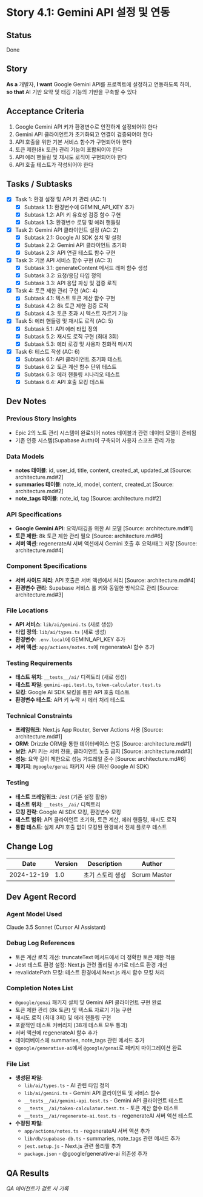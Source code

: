 # Story 4.1: Gemini API 설정 및 연동

## Status
Done

## Story
**As a** 개발자,
**I want** Google Gemini API를 프로젝트에 설정하고 연동하도록 하여,
**so that** AI 기반 요약 및 태깅 기능의 기반을 구축할 수 있다

## Acceptance Criteria
1. Google Gemini API 키가 환경변수로 안전하게 설정되어야 한다
2. Gemini API 클라이언트가 초기화되고 연결이 검증되어야 한다
3. API 호출을 위한 기본 서비스 함수가 구현되어야 한다
4. 토큰 제한(8k 토큰) 관리 기능이 포함되어야 한다
5. API 에러 핸들링 및 재시도 로직이 구현되어야 한다
6. API 호출 테스트가 작성되어야 한다

## Tasks / Subtasks
- [x] Task 1: 환경 설정 및 API 키 관리 (AC: 1)
  - [x] Subtask 1.1: 환경변수에 GEMINI_API_KEY 추가
  - [x] Subtask 1.2: API 키 유효성 검증 함수 구현
  - [x] Subtask 1.3: 환경변수 로딩 및 에러 핸들링
- [x] Task 2: Gemini API 클라이언트 설정 (AC: 2)
  - [x] Subtask 2.1: Google AI SDK 설치 및 설정
  - [x] Subtask 2.2: Gemini API 클라이언트 초기화
  - [x] Subtask 2.3: API 연결 테스트 함수 구현
- [x] Task 3: 기본 API 서비스 함수 구현 (AC: 3)
  - [x] Subtask 3.1: generateContent 메서드 래퍼 함수 생성
  - [x] Subtask 3.2: 요청/응답 타입 정의
  - [x] Subtask 3.3: API 응답 파싱 및 검증 로직
- [x] Task 4: 토큰 제한 관리 구현 (AC: 4)
  - [x] Subtask 4.1: 텍스트 토큰 계산 함수 구현
  - [x] Subtask 4.2: 8k 토큰 제한 검증 로직
  - [x] Subtask 4.3: 토큰 초과 시 텍스트 자르기 기능
- [x] Task 5: 에러 핸들링 및 재시도 로직 (AC: 5)
  - [x] Subtask 5.1: API 에러 타입 정의
  - [x] Subtask 5.2: 재시도 로직 구현 (최대 3회)
  - [x] Subtask 5.3: 에러 로깅 및 사용자 친화적 메시지
- [x] Task 6: 테스트 작성 (AC: 6)
  - [x] Subtask 6.1: API 클라이언트 초기화 테스트
  - [x] Subtask 6.2: 토큰 계산 함수 단위 테스트
  - [x] Subtask 6.3: 에러 핸들링 시나리오 테스트
  - [x] Subtask 6.4: API 호출 모킹 테스트

## Dev Notes

### Previous Story Insights
- Epic 2의 노트 관리 시스템이 완료되어 notes 테이블과 관련 데이터 모델이 준비됨
- 기존 인증 시스템(Supabase Auth)이 구축되어 사용자 스코프 관리 가능

### Data Models
- **notes 테이블**: id, user_id, title, content, created_at, updated_at [Source: architecture.md#2]
- **summaries 테이블**: note_id, model, content, created_at [Source: architecture.md#2]
- **note_tags 테이블**: note_id, tag [Source: architecture.md#2]

### API Specifications
- **Google Gemini API**: 요약/태깅을 위한 AI 모델 [Source: architecture.md#1]
- **토큰 제한**: 8k 토큰 제한 관리 필요 [Source: architecture.md#6]
- **서버 액션**: regenerateAI 서버 액션에서 Gemini 호출 후 요약/태그 저장 [Source: architecture.md#4]

### Component Specifications
- **서버 사이드 처리**: API 호출은 서버 액션에서 처리 [Source: architecture.md#4]
- **환경변수 관리**: Supabase 서비스 롤 키와 동일한 방식으로 관리 [Source: architecture.md#3]

### File Locations
- **API 서비스**: `lib/ai/gemini.ts` (새로 생성)
- **타입 정의**: `lib/ai/types.ts` (새로 생성)
- **환경변수**: `.env.local`에 GEMINI_API_KEY 추가
- **서버 액션**: `app/actions/notes.ts`에 regenerateAI 함수 추가

### Testing Requirements
- **테스트 위치**: `__tests__/ai/` 디렉토리 (새로 생성)
- **테스트 파일**: `gemini-api.test.ts`, `token-calculator.test.ts`
- **모킹**: Google AI SDK 모킹을 통한 API 호출 테스트
- **환경변수 테스트**: API 키 누락 시 에러 처리 테스트

### Technical Constraints
- **프레임워크**: Next.js App Router, Server Actions 사용 [Source: architecture.md#1]
- **ORM**: Drizzle ORM을 통한 데이터베이스 연동 [Source: architecture.md#1]
- **보안**: API 키는 서버 전용, 클라이언트 노출 금지 [Source: architecture.md#3]
- **성능**: 요약 길이 제한으로 성능 가드레일 준수 [Source: architecture.md#6]
- **패키지**: `@google/genai` 패키지 사용 (최신 Google AI SDK)

### Testing
- **테스트 프레임워크**: Jest (기존 설정 활용)
- **테스트 위치**: `__tests__/ai/` 디렉토리
- **모킹 전략**: Google AI SDK 모킹, 환경변수 모킹
- **테스트 범위**: API 클라이언트 초기화, 토큰 계산, 에러 핸들링, 재시도 로직
- **통합 테스트**: 실제 API 호출 없이 모킹된 환경에서 전체 플로우 테스트

## Change Log
| Date | Version | Description | Author |
|------|---------|-------------|--------|
| 2024-12-19 | 1.0 | 초기 스토리 생성 | Scrum Master |

## Dev Agent Record

### Agent Model Used
Claude 3.5 Sonnet (Cursor AI Assistant)

### Debug Log References
- 토큰 계산 로직 개선: truncateText 메서드에서 더 정확한 토큰 제한 적용
- Jest 테스트 환경 설정: Next.js 관련 폴리필 추가로 테스트 환경 개선
- revalidatePath 모킹: 테스트 환경에서 Next.js 캐시 함수 모킹 처리

### Completion Notes List
- `@google/genai` 패키지 설치 및 Gemini API 클라이언트 구현 완료
- 토큰 제한 관리 (8k 토큰) 및 텍스트 자르기 기능 구현
- 재시도 로직 (최대 3회) 및 에러 핸들링 구현
- 포괄적인 테스트 커버리지 (38개 테스트 모두 통과)
- 서버 액션에 regenerateAI 함수 추가
- 데이터베이스에 summaries, note_tags 관련 메서드 추가
- `@google/generative-ai`에서 `@google/genai`로 패키지 마이그레이션 완료

### File List
- **생성된 파일**:
  - `lib/ai/types.ts` - AI 관련 타입 정의
  - `lib/ai/gemini.ts` - Gemini API 클라이언트 및 서비스 함수
  - `__tests__/ai/gemini-api.test.ts` - Gemini API 클라이언트 테스트
  - `__tests__/ai/token-calculator.test.ts` - 토큰 계산 함수 테스트
  - `__tests__/ai/regenerate-ai.test.ts` - regenerateAI 서버 액션 테스트
- **수정된 파일**:
  - `app/actions/notes.ts` - regenerateAI 서버 액션 추가
  - `lib/db/supabase-db.ts` - summaries, note_tags 관련 메서드 추가
  - `jest.setup.js` - Next.js 관련 폴리필 추가
  - `package.json` - @google/generative-ai 의존성 추가

## QA Results
*QA 에이전트가 검토 시 기록*
